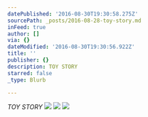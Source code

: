 ```yaml
---
datePublished: '2016-08-30T19:30:58.275Z'
sourcePath: _posts/2016-08-28-toy-story.md
inFeed: true
author: []
via: {}
dateModified: '2016-08-30T19:30:56.922Z'
title: ''
publisher: {}
description: TOY STORY
starred: false
_type: Blurb

---
```

_TOY STORY_
![](https://the-grid-user-content.s3-us-west-2.amazonaws.com/f54b2204-d984-48d4-b3dc-7150906f7003.jpg)
![](https://the-grid-user-content.s3-us-west-2.amazonaws.com/3977a626-8915-49ab-9d44-7883b7fd33fe.jpg)
![](https://the-grid-user-content.s3-us-west-2.amazonaws.com/c5ecb4a8-e54b-4c9c-b4ed-bac45c2af628.jpg)